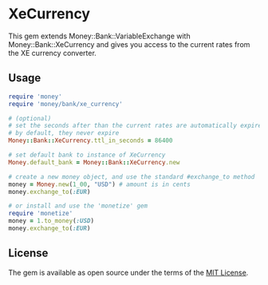 # XeCurrency

This gem extends Money::Bank::VariableExchange with Money::Bank::XeCurrency and
gives you access to the current rates from the XE currency converter.

Usage
-----

```ruby
require 'money'
require 'money/bank/xe_currency'

# (optional)
# set the seconds after than the current rates are automatically expired
# by default, they never expire
Money::Bank::XeCurrency.ttl_in_seconds = 86400

# set default bank to instance of XeCurrency
Money.default_bank = Money::Bank::XeCurrency.new

# create a new money object, and use the standard #exchange_to method
money = Money.new(1_00, "USD") # amount is in cents
money.exchange_to(:EUR)

# or install and use the 'monetize' gem
require 'monetize'
money = 1.to_money(:USD)
money.exchange_to(:EUR)
```

## License

The gem is available as open source under the terms of the [MIT License](http://opensource.org/licenses/MIT).

